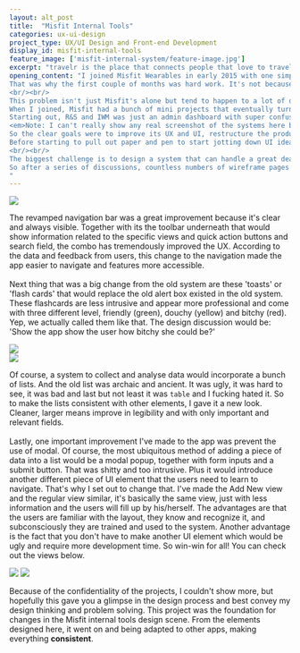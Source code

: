```yaml
---
layout: alt_post
title:  "Misfit Internal Tools"
categories: ux-ui-design
project_type: UX/UI Design and Front-end Development
display_id: misfit-internal-tools
feature_image: ['misfit-internal-system/feature-image.jpg']
excerpt: "travelr is the place that connects people that love to travel. It's where they share wild ideas and fascinating stories."
opening_content: "I joined Misfit Wearables in early 2015 with one simple goal, to improve the design scene there. Before I was there, all the internal apps and tools were simply just Bootstrap UI elements put together or quickly assembled using Storyboard. It wasn't a pleasant view at all, especially for a designer like me.<br/><br/>
That was why the first couple of months was hard work. It's not because I have a lot of apps to redesign, to make them look nice and flashy but rather to solve the BIGGEST problem in term of design at Misfit, <b>consistency</b>.
<br/><br/>
This problem isn't just Misfit's alone but tend to happen to a lot of other companies as they grew over time. It's what Ben Barry of Facebook was trying to solve and he has accomplished such a remarkable job in doing it.<br/><br/>
When I joined, Misfit had a bunch of mini projects that eventually turned into much larger scale products such as its Research & Sleep (R&S) platform and Inventory Warehouse Management (IWM) system that I will be presenting in this post. Though might not be visible to the public but they're there and are being used by a number of people both company's employees and partners.<br/><br/>
Starting out, R&S and IWM was just an admin dashboard with super confusing UI and terrible UX. They came straight out of the default Django theme and it was ... super shitty. Navigating was difficult let alone using it. Looking at it would make me want to shit myself and thank God I never did. I told myself to keep it together, give it a deep breath and get to work.<br/><br/>
<em>Note: I can't really show any real screenshot of the systems here but will try to explain it at best.</em><br/><br/>
So the clear goals were to improve its UX and UI, restructure the product in a way that it makes more sense and unify the design with other apps and products. I will break it down into two sections, but will talk mainly about the R&S because the IWM system is still in its first phrases of development.<br/><br/>
Before starting to pull out paper and pen to start jotting down UI ideas, I started by writing a super long design document that focused on two main things, the expected outcomes of my designs and the structures need to achieve the stated outcomes. Basically it's the list of problems that need to be solved, reasoning why that problem matters and how do I think that if the problem is fixed, the value added to the product will increase.
<br/><br/>
The biggest challenge is to design a system that can handle a great deal of data and would be able to scale as new features are going to be added along the way. The design needs to be futureproof, to be able to consider all edge cases carefully. The process needs to be filled with iterations after iterations as the product moves forward. Also as someone who design then deliver the front-end, the amount of polishing needs to be substantial.<br/><br/>
So after a series of discussions, countless numbers of wireframe pages and a few failed ideas I've finally came up with the new flow. Basically, before, to add a device the user would have to add a group because the device can only exist within a group and not on its own. The latter part makes sense but to not being able to add device without first created a group is ludicrous. Thus, the new app treats device and group as different entities that would exist along side each other. That being said, the users are allow to add new device without adding a group accompanying it; the device doesn't need to have an owner. This simple restructuring would then go on affecting how the design look and how different elements are what they are today. That was one of many changes introduced in the new system. I am not allow to talk in depth, but just to give you an overall of the kind of process I've gone through with the design decisions I've taken.
"
---
```


<div class="misfit-internal-tool__nav">
	<img src="{{ site.baseurl }}/assets/img/misfit-internal-system/nav.png">
</div>

<div class="row">
  <div class="small-12 medium-12 large-6 columns">
    <p class="content__body--text-post">
      The revamped navigation bar was a great improvement because it's clear and always visible. Together with its the toolbar underneath that would show information related to the specific views and quick action buttons and search field, the combo has tremendously improved the UX. According to the data and feedback from users, this change to the navigation made the app easier to navigate and features more accessible.<br><br/>
      Next thing that was a big change from the old system are these 'toasts' or 'flash cards' that would replace the old alert box existed in the old system. These flashcards are less intrusive and appear more professional and come with three different level, friendly (green), douchy (yellow) and bitchy (red). Yep, we actually called them like that. The design discussion would be: 'Show the app show the user how bitchy she could be?'
    </p>
  </div>
  <div class="small-12 medium-12 large-6 columns">
  	<img src="{{ site.baseurl }}/assets/img/misfit-internal-system/toast.png">
  </div>
</div>
<img src="{{ site.baseurl }}/assets/img/misfit-internal-system/list.png">
<div class="row">
  <div class="small-12 medium-12 large-6 columns">
    <p class="content__body--text-post">
      Of course, a system to collect and analyse data would incorporate a bunch of lists. And the old list was archaic and ancient. It was ugly, it was hard to see, it was bad and last but not least it was <code>table</code> and I fucking hated it. So to make the lists consistent with other elements, I gave it a new look. Cleaner, larger means improve in legibility and with only important and relevant fields.
      <br/><br/>
      Lastly, one important improvement I've made to the app was prevent the use of modal. Of course, the most ubiquitous method of adding a piece of data into a list would be a modal popup, together with form inputs and a submit button. That was shitty and too intrusive. Plus it would introduce another different piece of UI element that the users need to learn to navigate. That's why I set out to change that. I've made the Add New view and the regular view similar, it's basically the same view, just with less information and the users will fill up by his/herself. The advantages are that the users are familiar with the layout, they know and recognize it, and subconsciously they are trained and used to the system. Another advantage is the fact that you don't have to make another UI element which would be ugly and require more development time. So win-win for all! You can check out the views below.
    </p>
  </div>
</div>

<img src="{{ site.baseurl }}/assets/img/misfit-internal-system/normal-view.png">
<img src="{{ site.baseurl }}/assets/img/misfit-internal-system/add-new-view.png">

<div class="row">
  <div class="small-12 medium-12 large-6 columns">
    <p class="content__body--text-post">
      Because of the confidentiality of the projects, I couldn't show more, but hopefully this gave you a glimpse in the design process and best convey my design thinking and problem solving. This project was the foundation for changes in the Misfit internal tools design scene. From the elements designed here, it went on and being adapted to other apps, making everything <b>consistent</b>.
    </p>
  </div>
</div>